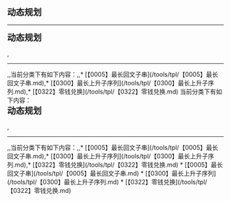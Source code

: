 <div style="font-size: 20px; margin-bottom: 15px; font-weight: bold;">动态规划</div>
<hr style="height: 1px; margin: 1em 0px;" />
<div style="font-size: 20px; margin-bottom: 15px; font-weight: bold;">动态规划</div>,<hr style="height: 1px; margin: 1em 0px;" />,,当前分类下有如下内容：,,* [【0005】最长回文子串](/tools/tpl/【0005】最长回文子串.md),* [【0300】最长上升子序列](/tools/tpl/【0300】最长上升子序列.md),* [【0322】零钱兑换](/tools/tpl/【0322】零钱兑换.md)
当前分类下有如下内容：
<div style="font-size: 20px; margin-bottom: 15px; font-weight: bold;">动态规划</div>,<hr style="height: 1px; margin: 1em 0px;" />,,当前分类下有如下内容：,,* [【0005】最长回文子串](/tools/tpl/【0005】最长回文子串.md),* [【0300】最长上升子序列](/tools/tpl/【0300】最长上升子序列.md),* [【0322】零钱兑换](/tools/tpl/【0322】零钱兑换.md)
* [【0005】最长回文子串](/tools/tpl/【0005】最长回文子串.md)
* [【0300】最长上升子序列](/tools/tpl/【0300】最长上升子序列.md)
* [【0322】零钱兑换](/tools/tpl/【0322】零钱兑换.md)